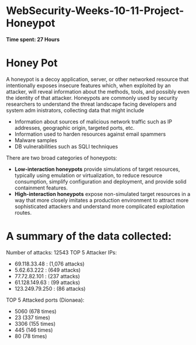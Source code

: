 # WebSecurity-Weeks-10-11-Project-Honeypot

**Time spent: 27 Hours**

# Honey Pot
A honeypot is a decoy application, server, or other networked resource that intentionally exposes insecure features which, when exploited by an attacker, will reveal information about the methods, tools, and possibly even the identity of that attacker. Honeypots are commonly used by security researchers to understand the threat landscape facing developers and system adm
inistrators, collecting data that might include
   * Information about sources of malicious network traffic such as IP addresses, geographic origin, targeted ports, etc.
   * Information used to harden resources against email spammers
   * Malware samples
   * DB vulnerabilities such as SQLI techniques
   
There are two broad categories of honeypots:
   * **Low-interaction honeypots** provide simulations of target resources, typically using emulation or virtualization, to reduce resource consumption, simplify configuration and deployment, and provide solid containment features.
   * **High-interaction honeypots** expose non-simulated target resources in a way that more closely imitates a production environment to attract more sophisticated attackers and understand more complicated exploitation routes.
   
# A summary of the data collected:

Number of attacks: 12543 TOP 5 Attacker IPs:
  * 69.118.33.48 : (1,076 attacks)
  * 5.62.63.222 : (649 attacks)
  * 77.72.82.101 : (237 attacks)
  * 61.128.149.63 : (99 attacks)
  * 123.249.79.250 : (86 attacks)
  
TOP 5 Attacked ports (Dionaea):
  * 5060 (678 times)
  * 23 (337 times)
  * 3306 (155 times)
  * 445 (146 times)
  * 80 (78 times)
